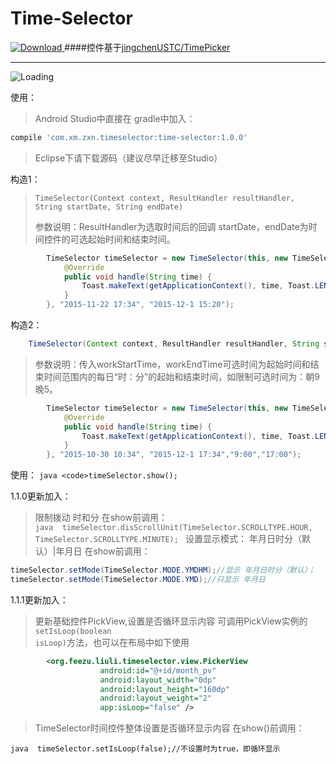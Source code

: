 # Time-Selector
[ ![Download](https://api.bintray.com/packages/liuli/maven/Time-Selector/images/download.svg) ](https://bintray.com/liuli/maven/Time-Selector/_latestVersion) 
####控件基于[jingchenUSTC/TimePicker](https://github.com/jingchenUSTC/TimePicker "感谢jingchenUSTC" )

---


![Loading](http://7xosuk.com1.z0.glb.clouddn.com/aaa.gif)




使用：
>Android Studio中直接在 gradle中加入：
```javascript
compile 'com.xm.zxn.timeselector:time-selector:1.0.0'
```
>Eclipse下请下载源码（建议尽早迁移至Studio）

构造1：
><pre><code>TimeSelector(Context context, ResultHandler resultHandler, String startDate, String endDate)</code></pre>
>参数说明：ResultHandler为选取时间后的回调 startDate，endDate为时间控件的可选起始时间和结束时间。
```java
        TimeSelector timeSelector = new TimeSelector(this, new TimeSelector.ResultHandler() {
            @Override
            public void handle(String time) {
                Toast.makeText(getApplicationContext(), time, Toast.LENGTH_LONG).show();
            }
        }, "2015-11-22 17:34", "2015-12-1 15:20");
```

构造2：
```java 
	TimeSelector(Context context, ResultHandler resultHandler, String startDate, String endDate, String workStartTime, String workEndTime)
```
>参数说明：传入workStartTime，workEndTime可选时间为起始时间和结束时间范围内的每日“时：分”的起始和结束时间，如限制可选时间为：朝9晚5。
```java 
		TimeSelector timeSelector = new TimeSelector(this, new TimeSelector.ResultHandler() {
            @Override
            public void handle(String time) {
                Toast.makeText(getApplicationContext(), time, Toast.LENGTH_LONG).show();
            }
        }, "2015-10-30 10:34", "2015-12-1 17:34","9:00","17:00");
```
使用：
```java <code>timeSelector.show();```


1.1.0更新加入：
>限制拨动 时和分
在show前调用：     
```java  timeSelector.disScrollUnit(TimeSelector.SCROLLTYPE.HOUR, TimeSelector.SCROLLTYPE.MINUTE); ```
>设置显示模式： 年月日时分（默认）|年月日
在show前调用：
```java 
timeSelector.setMode(TimeSelector.MODE.YMDHM);//显示 年月日时分（默认）；
timeSelector.setMode(TimeSelector.MODE.YMD);//只显示 年月日
```

1.1.1更新加入：
>更新基础控件PickView,设置是否循环显示内容
可调用PickView实例的<code>setIsLoop(boolean isLoop)</code>方法，也可以在布局中如下使用
```xml
		<org.feezu.liuli.timeselector.view.PickerView
                    android:id="@+id/month_pv"
                    android:layout_width="0dp"
                    android:layout_height="160dp"
                    android:layout_weight="2"
                    app:isLoop="false" /> 
```            
>TimeSelector时间控件整体设置是否循环显示内容
在show()前调用：
        
```java  timeSelector.setIsLoop(false);//不设置时为true，即循环显示 ```



